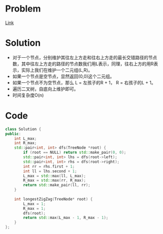 # Problem
[Link](https://leetcode-cn.com/problems/longest-zigzag-path-in-a-binary-tree/)

# Solution

* 对于一个节点，分别维护其往左上方走和往右上方走的最长交错路径的节点数，其中往左上方走的路径的节点数我们用L表示，同理，往右上方的用R表示，实际上我们在维护一个二元组(L,R)。
* 如果一个节点是空节点，显然返回(0,0)这个二元组。
* 如果一个节点不为空节点，那么 L = 左孩子的R + 1， R = 右孩子的L + 1。
* 遍历二叉树，自底向上维护即可。
* 时间复杂度O(n)

# Code
```cpp
class Solution {
public:
    int L_max;
    int R_max;
    std::pair<int, int> dfs(TreeNode *root) {
        if (root == NULL) return std::make_pair(0, 0);
        std::pair<int, int> lhs = dfs(root->left);
        std::pair<int, int> rhs = dfs(root->right);
        int rr = rhs.first + 1;
        int ll = lhs.second + 1;
        L_max = std::max(ll, L_max);
        R_max = std::max(rr, R_max);
        return std::make_pair(ll, rr);
    }
    
    int longestZigZag(TreeNode* root) {
        L_max = 1;
        R_max = 1;
        dfs(root);
        return std::max(L_max - 1, R_max - 1);
    }
};
```